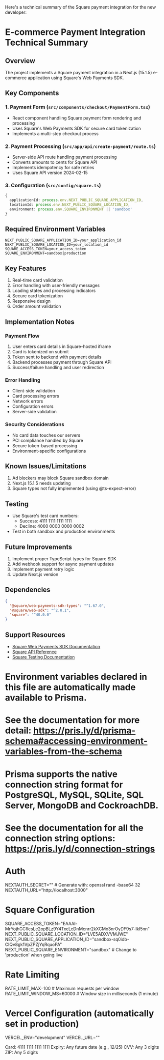 Here's a technical summary of the Square payment integration for the new developer:

# E-commerce Payment Integration Technical Summary

## Overview
The project implements a Square payment integration in a Next.js (15.1.5) e-commerce application using Square's Web Payments SDK.

## Key Components

### 1. Payment Form (`src/components/checkout/PaymentForm.tsx`)
- React component handling Square payment form rendering and processing
- Uses Square's Web Payments SDK for secure card tokenization
- Implements a multi-step checkout process

### 2. Payment Processing (`src/app/api/create-payment/route.ts`)
- Server-side API route handling payment processing
- Converts amounts to cents for Square API
- Implements idempotency for safe retries
- Uses Square API version 2024-02-15

### 3. Configuration (`src/config/square.ts`)
```typescript
{
  applicationId: process.env.NEXT_PUBLIC_SQUARE_APPLICATION_ID,
  locationId: process.env.NEXT_PUBLIC_SQUARE_LOCATION_ID,
  environment: process.env.SQUARE_ENVIRONMENT || 'sandbox'
}
```

## Required Environment Variables
```env
NEXT_PUBLIC_SQUARE_APPLICATION_ID=your_application_id
NEXT_PUBLIC_SQUARE_LOCATION_ID=your_location_id
SQUARE_ACCESS_TOKEN=your_access_token
SQUARE_ENVIRONMENT=sandbox|production
```

## Key Features
1. Real-time card validation
2. Error handling with user-friendly messages
3. Loading states and processing indicators
4. Secure card tokenization
5. Responsive design
6. Order amount validation

## Implementation Notes

### Payment Flow
1. User enters card details in Square-hosted iframe
2. Card is tokenized on submit
3. Token sent to backend with payment details
4. Backend processes payment through Square API
5. Success/failure handling and user redirection

### Error Handling
- Client-side validation
- Card processing errors
- Network errors
- Configuration errors
- Server-side validation

### Security Considerations
- No card data touches our servers
- PCI compliance handled by Square
- Secure token-based processing
- Environment-specific configurations

## Known Issues/Limitations
1. Ad blockers may block Square sandbox domain
2. Next.js 15.1.5 needs updating
3. Square types not fully implemented (using @ts-expect-error)

## Testing
- Use Square's test card numbers:
  - Success: 4111 1111 1111 1111
  - Decline: 4000 0000 0000 0002
- Test in both sandbox and production environments

## Future Improvements
1. Implement proper TypeScript types for Square SDK
2. Add webhook support for async payment updates
3. Implement payment retry logic
4. Update Next.js version

## Dependencies
```json
{
  "@square/web-payments-sdk-types": "^1.67.0",
  "@square/web-sdk": "^2.0.1",
  "square": "^40.0.0"
}
```

## Support Resources
- [Square Web Payments SDK Documentation](https://developer.squareup.com/docs/web-payments/overview)
- [Square API Reference](https://developer.squareup.com/reference/square)
- [Square Testing Documentation](https://developer.squareup.com/docs/testing/test-values)


# Environment variables declared in this file are automatically made available to Prisma.
# See the documentation for more detail: https://pris.ly/d/prisma-schema#accessing-environment-variables-from-the-schema

# Prisma supports the native connection string format for PostgreSQL, MySQL, SQLite, SQL Server, MongoDB and CockroachDB.
# See the documentation for all the connection string options: https://pris.ly/d/connection-strings


# Auth
NEXTAUTH_SECRET="" # Generate with: openssl rand -base64 32
NEXTAUTH_URL="http://localhost:3000"

# Square Configuration
SQUARE_ACCESS_TOKEN="EAAAl-MrYojhGCflcsLe2opBLz9Y4TxeLcDnMcnrr2kXCMx3nrOyDF9s7-lkI5nn"
NEXT_PUBLIC_SQUARE_LOCATION_ID="LVE5ADXVVMJWE"
NEXT_PUBLIC_SQUARE_APPLICATION_ID="sandbox-sq0idb-CIQv8gk1VpZPZjYqRquoPA"
NEXT_PUBLIC_SQUARE_ENVIRONMENT="sandbox" # Change to 'production' when going live

# Rate Limiting
RATE_LIMIT_MAX=100          # Maximum requests per window
RATE_LIMIT_WINDOW_MS=60000  # Window size in milliseconds (1 minute)

# Vercel Configuration (automatically set in production)
VERCEL_ENV="development"
VERCEL_URL=""


Card: 4111 1111 1111 1111
Expiry: Any future date (e.g., 12/25)
CVV: Any 3 digits
ZIP: Any 5 digits